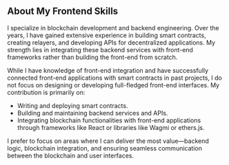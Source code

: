 ## About My Frontend Skills

I specialize in blockchain development and backend engineering. Over the years, I have gained extensive experience in building smart contracts, creating relayers, and developing APIs for decentralized applications. My strength lies in integrating these backend services with front-end frameworks rather than building the front-end from scratch.

While I have knowledge of front-end integration and have successfully connected front-end applications with smart contracts in past projects, I do not focus on designing or developing full-fledged front-end interfaces. My contribution is primarily on:

- Writing and deploying smart contracts.
- Building and maintaining backend services and APIs.
- Integrating blockchain functionalities with front-end applications through frameworks like React or libraries like Wagmi or ethers.js.

I prefer to focus on areas where I can deliver the most value—backend logic, blockchain integration, and ensuring seamless communication between the blockchain and user interfaces.
